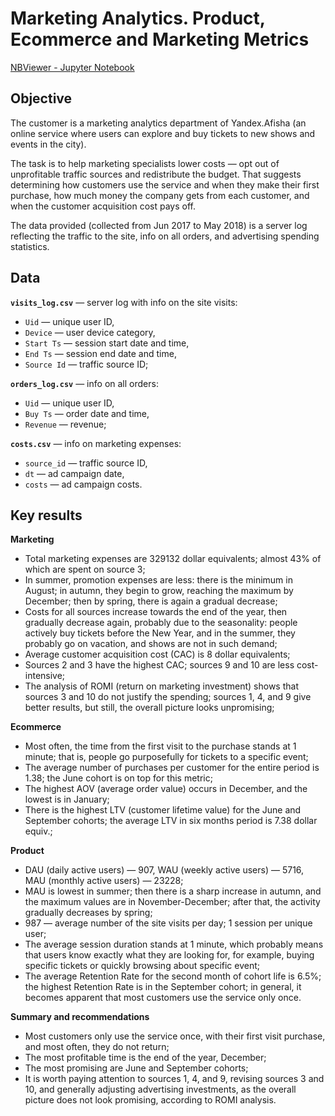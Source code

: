 # Marketing Analytics. Product, Ecommerce and Marketing Metrics

[NBViewer - Jupyter Notebook](https://nbviewer.org/github/plgesha/data-analyst-professional-training-course-projects/blob/master/Marketing%20Analytics.%20Product%2C%20Ecommerce%20and%20Marketing%20Metrics/Marketing%20Analytics.%20Product%2C%20Ecommerce%20and%20Marketing%20Metrics.ipynb)

## Objective
The customer is a marketing analytics department of Yandex.Afisha (an online service where users can explore and buy tickets to new shows and events in the city). 

The task is to help marketing specialists lower costs — opt out of unprofitable traffic sources and redistribute the budget. That suggests determining how customers use the service and when they make their first purchase, how much money the company gets from each customer, and when the customer acquisition cost pays off. 

The data provided (collected from Jun 2017 to May 2018) is a server log reflecting the traffic to the site, info on all orders, and advertising spending statistics.

## Data
**`visits_log.csv`** — server log with info on the site visits:
- `Uid` — unique user ID,
- `Device` — user device category,
- `Start Ts` — session start date and time,
- `End Ts` — session end date and time,
- `Source Id` — traffic source ID;

**`orders_log.csv`** — info on all orders:

- `Uid` — unique user ID,
- `Buy Ts` — order date and time,
- `Revenue` — revenue;

**`costs.csv`** — info on marketing expenses:

- `source_id` — traffic source ID,
- `dt` — ad campaign date,
- `costs` — ad campaign costs.

## Key results
**Marketing**
- Total marketing expenses are 329132 dollar equivalents; almost 43% of which are spent on source 3;
- In summer, promotion expenses are less: there is the minimum in August; in autumn, they begin to grow, reaching the maximum by December; then by spring, there is again a gradual decrease;
- Costs for all sources increase towards the end of the year, then gradually decrease again, probably due to the seasonality: people actively buy tickets before the New Year, and in the summer, they probably go on vacation, and shows are not in such demand; 
- Average customer acquisition cost (CAC) is 8 dollar equivalents;
- Sources 2 and 3 have the highest CAC; sources 9 and 10 are less cost-intensive;
- The analysis of ROMI (return on marketing investment) shows that sources 3 and 10 do not justify the spending; sources 1, 4, and 9 give better results, but still, the overall picture looks unpromising;

**Ecommerce**
- Most often, the time from the first visit to the purchase stands at 1 minute; that is, people go purposefully for tickets to a specific event;
- The average number of purchases per customer for the entire period is 1.38; the June cohort is on top for this metric; 
- The highest AOV (average order value) occurs in December, and the lowest is in January;
- There is the highest LTV (customer lifetime value) for the June and September cohorts; the average LTV in six months period is 7.38 dollar equiv.;

**Product** 
- DAU (daily active users) — 907, WAU (weekly active users) — 5716, MAU (monthly active users) — 23228;
- MAU is lowest in summer; then there is a sharp increase in autumn, and the maximum values are in November-December; after that, the activity gradually decreases by spring; 
- 987 — average number of the site visits per day; 1 session per unique user;
- The average session duration stands at 1 minute, which probably means that users know exactly what they are looking for, for example, buying specific tickets or quickly browsing about specific event;
- The average Retention Rate for the second month of cohort life is 6.5%; the highest Retention Rate is in the September cohort; in general, it becomes apparent that most customers use the service only once.

**Summary and recommendations**
- Most customers only use the service once, with their first visit purchase, and most often, they do not return; 
- The most profitable time is the end of the year, December;
- The most promising are June and September cohorts;
- It is worth paying attention to sources 1, 4, and 9, revising sources 3 and 10, and generally adjusting advertising investments, as the overall picture does not look promising, according to ROMI analysis.
